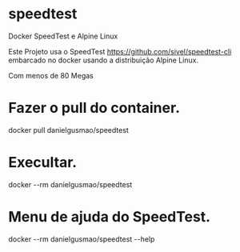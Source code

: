 # speedtest

Docker SpeedTest e Alpine Linux

Este Projeto usa o SpeedTest https://github.com/sivel/speedtest-cli embarcado no docker usando a distribuição Alpine Linux.

Com menos de 80 Megas

# Fazer o pull do container.

docker pull danielgusmao/speedtest

# Execultar.

docker --rm danielgusmao/speedtest

# Menu de ajuda do SpeedTest.

docker --rm danielgusmao/speedtest --help
